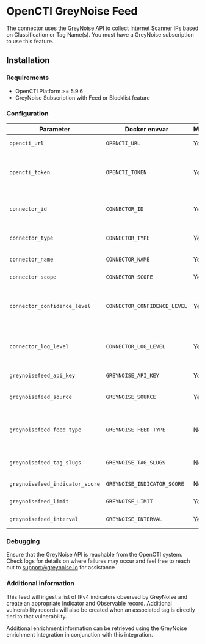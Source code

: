 # OpenCTI GreyNoise Feed

The connector uses the GreyNoise API to collect Internet Scanner IPs based on Classification or Tag Name(s).
You must have a GreyNoise subscription to use this feature.

## Installation

### Requirements

- OpenCTI Platform >= 5.9.6
- GreyNoise Subscription with Feed or Blocklist feature

### Configuration

| Parameter                       | Docker envvar                | Mandatory | Description                                                                                   |
|---------------------------------|------------------------------|-----------|-----------------------------------------------------------------------------------------------|
| `opencti_url`                   | `OPENCTI_URL`                | Yes       | The URL of the OpenCTI platform.                                                              |
| `opencti_token`                 | `OPENCTI_TOKEN`              | Yes       | The default admin token configured in the OpenCTI platform parameters file.                   |
| `connector_id`                  | `CONNECTOR_ID`               | Yes       | A valid arbitrary `UUIDv4` that must be unique for this connector.                            |
| `connector_type`                | `CONNECTOR_TYPE`             | Yes       | Indicates this is an EXTERNAL_IMPORT connector                                                |
| `connector_name`                | `CONNECTOR_NAME`             | Yes       | Indicates the name is `GreyNoise Feed`                                                        |
| `connector_scope`               | `CONNECTOR_SCOPE`            | Yes       | Indicates the scope is `greynoisefeed`                                                        |
| `connector_confidence_level`    | `CONNECTOR_CONFIDENCE_LEVEL` | Yes       | The default confidence level for created sightings (a number between 1 and 100).              |
| `connector_log_level`           | `CONNECTOR_LOG_LEVEL`        | Yes       | The log level for this connector, could be `debug`, `info`, `warn` or `error` (less verbose). |
| `greynoisefeed_api_key`         | `GREYNOISE_API_KEY`          | Yes       | Your GreyNoise API KEY                                                                        |
| `greynoisefeed_source`          | `GREYNOISE_SOURCE`           | Yes       | Indicates if IPs will be FEED or Tag Based                                                    |
| `greynoisefeed_feed_type`       | `GREYNOISE_FEED_TYPE`        | No        | Type of Feed to import (benign, malicious, benign+malicious, all)                             |
| `greynoisefeed_tag_slugs`       | `GREYNOISE_TAG_SLUGS`        | No        | List of GreyNoise Tag (using the slug) names to import                                        |
| `greynoisefeed_indicator_score` | `GREYNOISE_INDICATOR_SCORE`  | No        | Default indicator score                                                                       |
| `greynoisefeed_limit`           | `GREYNOISE_LIMIT`            | Yes       | Max number of indicators to ingest                                                            |
| `greynoisefeed_interval`        | `GREYNOISE_INTERVAL`         | Yes       | Number of days between runs                                                                   |
### Debugging ###

Ensure that the GreyNoise API is reachable from the OpenCTI system.  Check logs for details on where failures may occur and feel free to reach out to [support@greynoise.io](mailto:support@greynoise.io) for assistance

### Additional information

This feed will ingest a list of IPv4 indicators observed by GreyNoise and create an appropriate Indicator and Observable record.  Additional vulnerability records will also be created when an associated tag is directly tied to that vulnerability.

Additional enrichment information can be retrieved using the GreyNoise enrichment integration in conjunction with this integration.